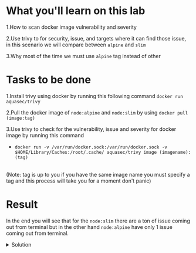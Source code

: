 # What you'll learn on this lab

1.How to scan docker image vulnerability and severity

2.Use trivy to for security, issue, and targets where it can find those issue, in this scenario we will compare between `alpine` and `slim`

3.Why most of the time we must use `alpine` tag instead of other


# Tasks to be done

1.Install trivy using docker by running this following command `docker run aquasec/trivy` 

2.Pull the docker image of `node:alpine` and `node:slim` by using `docker pull (image:tag)`

3.Use trivy to check for the vulnerability, issue and severity for docker image by running this command 
- `docker run -v /var/run/docker.sock:/var/run/docker.sock -v $HOME/Library/Caches:/root/.cache/ aquasec/trivy image (imagename):(tag)` 

<br>
(Note: tag is up to you if you have the same image name you must specify a tag and this process will take you for a moment don't panic)


# Result 
In the end you will see that for the `node:slim` there are a ton of issue coming out from terminal but in the other hand `node:alpine` have only 1 issue coming out from terminal.


<details>
<summary>Solution</summary>

```plain
docker run aquasec/trivy

docker pull node:slim

docker pull node:alpine

docker run -v /var/run/docker.sock:/var/run/docker.sock -v $HOME/Library/Caches:/root/.cache/ aquasec/trivy image node:slim

docker run -v /var/run/docker.sock:/var/run/docker.sock -v $HOME/Library/Caches:/root/.cache/ aquasec/trivy image node:alpine


```{{exec}}

</details>
